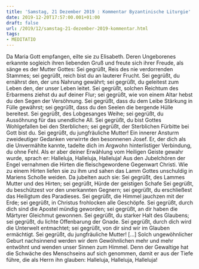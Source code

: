 ```yaml
---
title: 'Samstag, 21 Dezember 2019 : Kommentar Byzantinische Liturgie'
date: 2019-12-20T17:57:00.001+01:00
draft: false
url: /2019/12/samstag-21-dezember-2019-kommentar.html
tags: 
- MEDITATIO
---
```


Da Maria Gott empfangen, eilte sie zu Elisabeth. Deren Ungeborenes erkannte sogleich ihren liebenden Gruß und freute sich ihrer Freude, als sänge es der Mutter Gottes: Sei gegrüßt, Reis des nie verdorrenden Stammes; sei gegrüßt, reich bist du an lauterer Frucht. Sei gegrüßt, du ernährst den, der uns Nahrung gewährt; sei gegrüßt, du geleitest zum Leben den, der unser Leben leitet. Sei gegrüßt, solchen Reichtum des Erbarmens ziehst du auf deiner Flur; sei gegrüßt, wie von einem Altar hebst du den Segen der Versöhnung. Sei gegrüßt, dass du dem Leibe Stärkung in Fülle gewährst; sei gegrüßt, dass du den Seelen die bergende Hülle bereitest. Sei gegrüßt, des Lobgesanges Weihe; sei gegrüßt, du Aussöhnung für das unendliche All. Sei gegrüßt, du bist Gottes Wohlgefallen bei den Sterblichen; sei gegrüßt, der Sterblichen Fürbitte bei Gott bist du. Sei gegrüßt, du jungfräuliche Mutter! Ein innerer Ansturm zweideutiger Gedanken verwirrte den besonnenen Josef. Er, der dich als die Unvermählte kannte, tadelte dich im Argwohn hinterlistiger Verbindung, du ohne Fehl. Als er aber deiner Erwählung vom Heiligen Geiste gewahr wurde, sprach er: Halleluja, Halleluja, Halleluja! Aus den Jubelchören der Engel vernahmen die Hirten die fleischgewordene Gegenwart Christi. Wie zu einem Hirten liefen sie zu ihm und sahen das Lamm Gottes unschuldig in Mariens Schoße weiden. Da jubelten auch sie: Sei gegrüßt, des Lammes Mutter und des Hirten; sei gegrüßt, Hürde der geistigen Schafe Sei gegrüßt, du beschützest vor den unerkannten Gegnern; sei gegrüßt, du erschließest das Heiligtum des Paradieses. Sei gegrüßt, die Himmel jauchzen mit der Erde; sei gegrüßt, in Christus frohlocken alle Geschöpfe. Sei gegrüßt, durch dich sind die Apostel mündig geworden; sei gegrüßt, an dir haben die Märtyrer Gleichmut gewonnen. Sei gegrüßt, du starker Halt des Glaubens; sei gegrüßt, du lichte Offenbarung der Gnade. Sei gegrüßt, durch dich wird die Unterwelt entmachtet; sei gegrüßt, von dir sind wir im Glauben ermächtigt. Sei gegrüßt, du jungfräuliche Mutter! \[…\] Solch ungewöhnlicher Geburt nachsinnend werden wir dem Gewöhnlichen mehr und mehr entwöhnt und wenden unser Sinnen zum Himmel. Denn der Gewaltige hat die Schwäche des Menschseins auf sich genommen, damit er aus der Tiefe führe, die als Herrn ihn glauben: Halleluja, Halleluja, Halleluja!